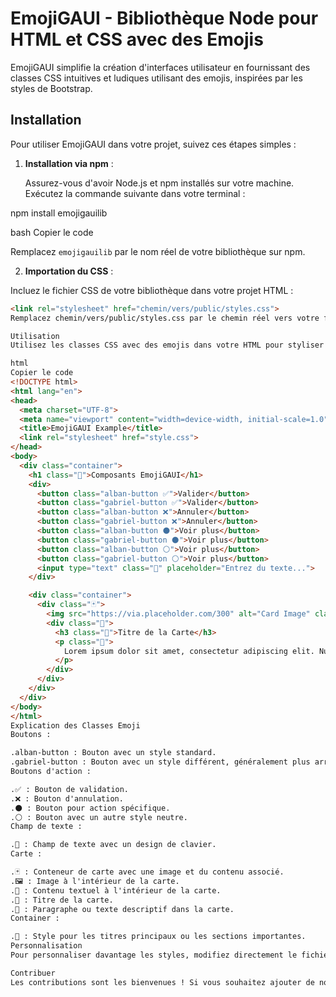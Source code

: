 # EmojiGAUI - Bibliothèque Node pour HTML et CSS avec des Emojis

EmojiGAUI simplifie la création d'interfaces utilisateur en fournissant des classes CSS intuitives et ludiques utilisant des emojis, inspirées par les styles de Bootstrap.

## Installation

Pour utiliser EmojiGAUI dans votre projet, suivez ces étapes simples :

1. **Installation via npm** :

   Assurez-vous d'avoir Node.js et npm installés sur votre machine. Exécutez la commande suivante dans votre terminal :

npm install emojigauilib

bash
Copier le code

Remplacez `emojigauilib` par le nom réel de votre bibliothèque sur npm.

2. **Importation du CSS** :

Incluez le fichier CSS de votre bibliothèque dans votre projet HTML :

```html
<link rel="stylesheet" href="chemin/vers/public/styles.css">
Remplacez chemin/vers/public/styles.css par le chemin réel vers votre fichier CSS.

Utilisation
Utilisez les classes CSS avec des emojis dans votre HTML pour styliser vos éléments :

html
Copier le code
<!DOCTYPE html>
<html lang="en">
<head>
  <meta charset="UTF-8">
  <meta name="viewport" content="width=device-width, initial-scale=1.0">
  <title>EmojiGAUI Example</title>
  <link rel="stylesheet" href="style.css">
</head>
<body>
  <div class="container">
    <h1 class="🎉">Composants EmojiGAUI</h1>
    <div>
      <button class="alban-button ✅">Valider</button>
      <button class="gabriel-button ✅">Valider</button>
      <button class="alban-button ❌">Annuler</button>
      <button class="gabriel-button ❌">Annuler</button>
      <button class="alban-button ⚫">Voir plus</button>
      <button class="gabriel-button ⚫">Voir plus</button>
      <button class="alban-button ⚪">Voir plus</button>
      <button class="gabriel-button ⚪">Voir plus</button>
      <input type="text" class="🎹" placeholder="Entrez du texte...">
    </div>

    <div class="container">
      <div class="🃏">
        <img src="https://via.placeholder.com/300" alt="Card Image" class="🖼️">
        <div class="📝">
          <h3 class="📌">Titre de la Carte</h3>
          <p class="📄">
            Lorem ipsum dolor sit amet, consectetur adipiscing elit. Nulla convallis libero vitae nunc bibendum, id tristique nisi faucibus. Sed sit amet enim eget sem gravida sollicitudin. Integer luctus ex at tristique tempus.
          </p>
        </div>
      </div>
    </div>
  </div>
</body>
</html>
Explication des Classes Emoji
Boutons :

.alban-button : Bouton avec un style standard.
.gabriel-button : Bouton avec un style différent, généralement plus arrondi.
Boutons d'action :

.✅ : Bouton de validation.
.❌ : Bouton d'annulation.
.⚫ : Bouton pour action spécifique.
.⚪ : Bouton avec un autre style neutre.
Champ de texte :

.🎹 : Champ de texte avec un design de clavier.
Carte :

.🃏 : Conteneur de carte avec une image et du contenu associé.
.🖼️ : Image à l'intérieur de la carte.
.📝 : Contenu textuel à l'intérieur de la carte.
.📌 : Titre de la carte.
.📄 : Paragraphe ou texte descriptif dans la carte.
Container :

.🎉 : Style pour les titres principaux ou les sections importantes.
Personnalisation
Pour personnaliser davantage les styles, modifiez directement le fichier styles.css de votre bibliothèque EmojiGAUI.

Contribuer
Les contributions sont les bienvenues ! Si vous souhaitez ajouter de nouvelles fonctionnalités, améliorer la documentation ou signaler des problèmes, veuillez consulter notre projet sur GitHub.

